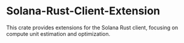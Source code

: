 # Solana-Rust-Client-Extension
This crate provides extensions for the Solana Rust client, focusing on compute unit estimation and optimization.
